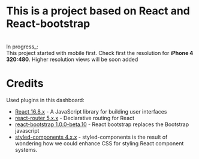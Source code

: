 # This is a project based on React and React-bootstrap

<br /> In progress\_:
<br /> This project started with mobile first. Check first the resolution for **iPhone 4 320:480**. Higher resolution views will be soon added

# Credits

Used plugins in this dashboard:

- [React 16.8.x](https://reactjs.org) - A JavaScript library for building user interfaces
- [react-router 5.x.x](https://github.com/ReactTraining/react-router) - Declarative routing for React
- [react-bootstrap 1.0.0-beta.10](https://react-bootstrap.github.io/) - React bootstrap replaces the Bootstrap javascript
- [styled-components 4.x.x](https://www.styled-components.com/) - styled-components is the result of wondering how we could enhance CSS for styling React component systems.
